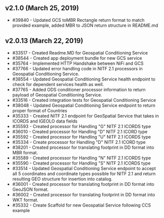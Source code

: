 ## v2.1.0 (March 25, 2019)

* #39840 - Updated GCS toMBR Rectangle return format to match provided example, added MBR to JSON return structure in README.md

## v2.0.13 (March 22, 2019)

* #33517 - Created Readme.MD for Geospatial Conditioning Service
* #38544 - Created app deployment bundle for new GCS service
* #35764 - Implemented HTTP Handshake between NiFi and GCS
* #37766 - Updated error handling code in NITF 2.1 processors in Geospatial Conditioning Service.
* #38554 - Updated Geospatial Conditioning Service health endpoint to check for dependent services health as well.
* #37765 - Added ODS conditioner processor information to return payload of Geospatial Conditioning Service.
* #33516 - Created integration tests for Geospatial Conditioning Service
* #38048 - Updated Geospatial Conditioning Service endpoint to return proper format of Countries
* #35333 - Created NITF 2.1 endpoint for GeoSpatial Service that takes in ICORDS and IGEOLO data fields
* #35593 - Created processor for Handling "G" NITF 2.1 ICORDS type
* #36010 - Created processor for Handling "D" NITF 2.1 ICORD type
* #35592 - Created processor for Handling "U" NITF 2.1 ICORDS type
* #35334 - Create processor for Handling "D" NITF 2.1 ICORD type
* #38201 - Created processor for translating footprint in DD format into MBR format.
* #35589 - Created processor for Handling "N" NITF 2.1 ICORDS type
* #35590 - Created processor for Handling "S" NITF 2.1 ICORDS type
* #33514 - Updated Geospatial Conditioning Service endpoint to accept all 5 coordinates and coordinate types possible for NITF 2.1 and return resulting GEO structure for insertion into catalog.
* #36001 - Created processor for translating footprint in DD format into GeoJSON format.
* #36002 - Created processor for translating footprint in DD format into WKT format.
* #35332 - Create Scaffold for new Geospatial Service following CCS example

